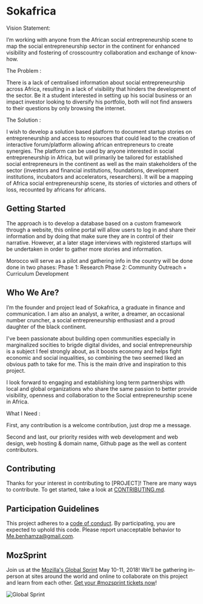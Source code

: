 # Sokafrica

Vision Statement:

I’m working with anyone from the African social entrepreneurship scene to map the social entrepreneurship sector in the continent for enhanced visibility and fostering of crosscountry collaboration and exchange of know-how.

The Problem :

There is a lack of centralised information about social entrepreneurship across Africa, resulting in a lack of visibility that hinders the development of the sector. Be it a student interested in setting up his social business or an impact investor looking to diversify his portfolio, both will not find answers to their questions by only browsing the internet.

The Solution :

I wish to develop a solution based platform to document startup stories on entrepreneurship and access to resources that could lead to the creation of interactive forum/platform allowing african entrepreneurs to create synergies. The platform can be used by anyone interested in social entrepreneurship in Africa, but will primarily be tailored for established social entrepreneurs in the continent as well as the main stakeholders of the sector (investors and financial institutions, foundations, development institutions, incubators and accelerators, researchers). It will be a mapping of Africa social entrepreneurship scene, its stories of victories and others of loss, recounted by africans for africans. 


## Getting Started

The approach is to develop a database based on a custom framework through a website, this online portal will allow users to log in and share their information and by doing that make sure they are in control of their narrative. However, at a later stage interviews with registered startups will be undertaken in order to gather more stories and information.

Morocco will serve as a pilot and gathering info in the country will be done done in two phases:
Phase 1: Research
Phase 2: Community Outreach + Curriculum Development

## Who We Are?

I’m the founder and project lead of Sokafrica, a graduate in finance and communication. I am also an analyst, a writer, a dreamer, an occasional number cruncher, a social entrepreneurship enthusiast and a proud daughter of the black continent.

I've been passionate about building open communities especially in marginalized socities to brigde digital divides, and social entrepreneurship is a subject I feel strongly about, as it boosts economy and helps fight economic and social inqualities, so combining the two seemed liked an obvious path to take for me. This is the main drive and inspiration to this project.

I look forward to engaging and establishing long term partnerships with local and global organizations who share the same passion to better provide visibility, openness and collaboration to the Social entrepreneurship scene in Africa.

What I Need :

First, any contribution is a welcome contribution, just drop me a message.

Second and last, our priority resides with web development and web design, web hosting & domain name, Github page as the well as content contributors.


## Contributing

Thanks for your interest in contributing to [PROJECT]! There are many ways to contribute. To get started, take a look at [CONTRIBUTING.md](CONTRIBUTING.md).

## Participation Guidelines

This project adheres to a [code of conduct](CODE_OF_CONDUCT.md). By participating, you are expected to uphold this code. Please report unacceptable behavior to Me.benhamza@gmail.com.

## MozSprint

Join us at the [Mozilla's Global Sprint](http://mzl.la/global-sprint/) May 10-11, 2018! We'll be gathering in-person at sites around the world and online to collaborate on this project and learn from each other. [Get your #mozsprint tickets now](http://mzl.la/global-sprint/)!

![Global Sprint](https://user-images.githubusercontent.com/617994/37716586-3b0397a0-2cf5-11e8-8c6f-bad01f67f50e.jpg)
